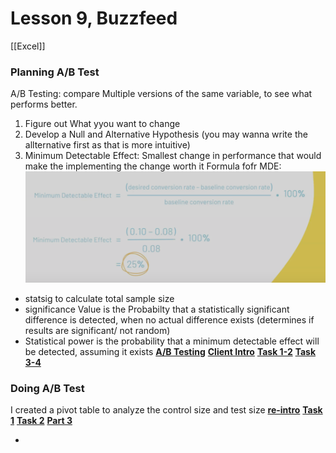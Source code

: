 # Lesson 9, Buzzfeed
[[Excel]]
### Planning A/B Test 
A/B Testing: compare Multiple versions of the same variable, to see what performs better.
1. Figure out What yyou want to change
2. Develop a Null and Alternative Hypothesis (you may wanna write the allternative first as that is more intuitive)
3. Minimum Detectable Effect: Smallest change in performance that would make the implementing the change worth it 
Formula fofr MDE:
![alt text](image-1.png)
- statsig to calculate total sample size
- significance Value is the Probabilty that a statistically significant difference is detected, when no actual difference exists (determines if results are significant/ not random)
- Statistical power is the probability that a minimum detectable effect will be detected, assuming it exists
**[A/B Testing](https://www.loom.com/share/34bed5d84e494f9db50dda3c4f04020b?sid=03e1b429-3fd5-46b4-80b8-b655979e0e99)**
**[Client Intro](https://www.loom.com/share/ce8169f72d5a4b1d869b9d66398ed7fa?sid=8a767c3c-5ead-4e1e-b405-dcf6d2326ac3)**
**[Task 1-2](https://www.loom.com/share/3c9fa076979a4824bb68e4077c52d6cd?sid=24abfc2c-6f60-49b5-be23-73a251bcb3a3)**
**[Task 3-4](https://www.loom.com/share/9bdb4a00f9964923ad76fd9219beac0f?sid=ca9b97ab-c730-48c6-b734-7531003d52d2)**
### Doing A/B Test
I created a pivot table to analyze the control size and test size
**[re-intro](https://www.loom.com/share/6d3e2b56122d462091814a65f2d266d2?sid=0e9bc166-4a6d-4c91-93e2-43dfba230167)**
**[Task 1](https://www.loom.com/share/11f8c4299b0046a8b92dfc2df654ec56?sid=4e07f410-1bb8-4237-9ba1-218532977be1)**
**[Task 2](https://www.loom.com/share/16ae917b8a1e4a9ba165e1585ec06c4e?sid=2634c689-d267-41d3-89a7-ff6c0099bc98)**
**[Part 3](https://www.loom.com/share/81506854a1494a529eda72716c6b50e5?sid=9fc7547b-d24a-4979-9214-a91c3e72edd0)**


- 